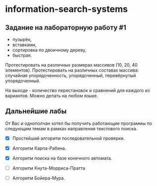 # information-search-systems

## Задание на лабораторную работу #1 

* пузырёк, 
* вставками, 
* сортировка по двоичному дереву, 
* быстрая.

Протестировать на различных размерах массивов (10, 20, 40 элементов). Протестировать на различных составах массива: случайная упорядоченность, упорядоченный, перевёрнутый упорядоченный.

На выходе - количество перестановок и сравнений для каждого из вариантов.
Можно делать на любом языке.

## Дальнейшие лабы

От Вас и однополчан хотел бы получить работающие программы по следующим темам в рамках направления текстового поиска.
 
* [x] Простейший алгоритм последовательной проверки.

* [x] Алгоритм Карпа-Рабина.

* [x] Алгоритм поиска на базе конечного автомата.

* [ ] Алгоритм Кнута-Морриса-Пратта

* [ ] Алгоритм Бойера-Мура.